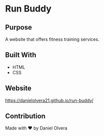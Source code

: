 # Run Buddy

## Purpose
A website that offers fitness training services.

## Built With
* HTML
* CSS

## Website
https://danielolvera21.github.io/run-buddy/

## Contribution
Made with ❤️ by Daniel Olvera
